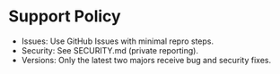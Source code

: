 <!-- SPDX-License-Identifier: Apache-2.0 -->
# Support Policy

- Issues: Use GitHub Issues with minimal repro steps.
- Security: See SECURITY.md (private reporting).
- Versions: Only the latest two majors receive bug and security fixes.
